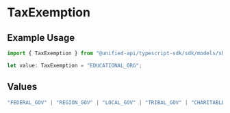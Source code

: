 # TaxExemption

## Example Usage

```typescript
import { TaxExemption } from "@unified-api/typescript-sdk/sdk/models/shared";

let value: TaxExemption = "EDUCATIONAL_ORG";
```

## Values

```typescript
"FEDERAL_GOV" | "REGION_GOV" | "LOCAL_GOV" | "TRIBAL_GOV" | "CHARITABLE_ORG" | "RELIGIOUS_ORG" | "EDUCATIONAL_ORG" | "MEDICAL_ORG" | "RESALE" | "FOREIGN" | "OTHER"
```
